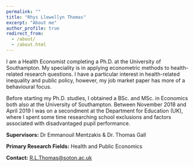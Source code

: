 ```yaml
---
permalink: ""
title: "Rhys Llewellyn Thomas"
excerpt: "About me"
author_profile: true
redirect_from:
  - /about/
  - /about.html
---
```


I am a Health Economist completing a Ph.D. at the University of Southampton. My speciality is in applying econometric methods to health-related research questions. I have a particular interest in health-related inequality and public policy, however, my job market paper has more of a behavioural focus.

Before starting my Ph.D. studies, I obtained a BSc. and MSc. in Economics both also at the University of Southampton. Between November 2018 and April 2019 I was on a secondment at the Department for Education (UK), where I spent some time researching school exclusions and factors associated with disadvantaged pupil performance.



**Supervisors:** Dr Emmanouil Mentzakis & Dr. Thomas Gall

**Primary Research Fields:** Health and Public Economics

**Contact:** R.L.Thomas@soton.ac.uk
